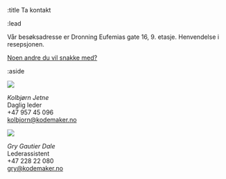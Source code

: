 :title Ta kontakt

:lead
<img src="/images/map-marker.png" id="map-marker" style="display:none">

<div class="mod"><div id="map" class="map"></div></div>
<script type="text/javascript" src="https://maps.googleapis.com/maps/api/js?key=AIzaSyDi89iBAXS9WK22fa7ua4ruhVssJLpAb9w&sensor=false"></script>
<script>
google.maps.event.addDomListener(window, "load", function () {
    var kmhq = new google.maps.LatLng(59.9080915, 10.7573193);
    var map = new google.maps.Map(document.getElementById("map"), {
        center: kmhq,
        zoom: 15
    });

    var marker = new google.maps.Marker({
        position: kmhq,
        map: map,
        title: "<address>Dronning Eufemias gate 16, 0191 Oslo</address>",
        icon: document.getElementById("map-marker").src
    });
});
</script>

Vår besøksadresse er Dronning Eufemias gate 16, 9. etasje. Henvendelse i resepsjonen.

[Noen andre du vil snakke med?](/folk/)

:aside

<a href="/kolbjorn/"><img src="/photos/people/kolbjorn/side-profile-cropped.jpg"></a>

*Kolbjørn Jetne* <br>
Daglig leder <br>
+47 957 45 096 <br>
[kolbjorn@kodemaker.no](mailto:kolbjorn@kodemaker.no)

<a href="/gry/"><img src="/photos/people/gry/side-profile-cropped.jpg"></a>

*Gry Gautier Dale* <br>
Lederassistent <br>
+47 228 22 080 <br>
[gry@kodemaker.no](mailto:gry@kodemaker.no)


